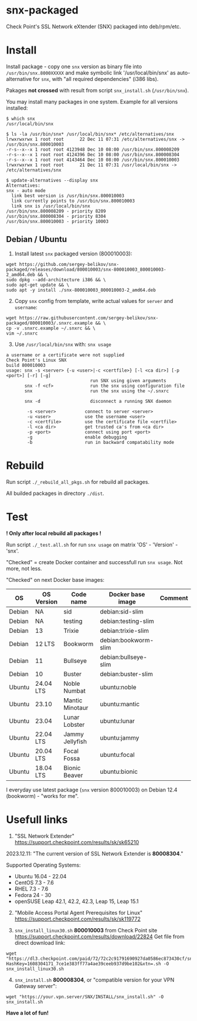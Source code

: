 # snx-packaged

Check Point's SSL Network eXtender (SNX) packaged into deb/rpm/etc.


# Install

Install package - copy one `snx` version as binary file into `/usr/bin/snx.8000XXXXX`
 and make symbolic link '/usr/local/bin/snx' as auto-alternative for `snx`,
 with "all required dependencies" (i386 libs).

Pakages **not crossed** with result from script `snx_install.sh` (`/usr/bin/snx`).

You may install many packages in one system. Example for all versions installed:
```
$ which snx
/usr/local/bin/snx

$ ls -la /usr/bin/snx* /usr/local/bin/snx* /etc/alternatives/snx
lrwxrwxrwx 1 root root      22 Dec 11 07:31 /etc/alternatives/snx -> /usr/bin/snx.800010003
-r-s--x--x 1 root root 4123948 Dec 10 08:00 /usr/bin/snx.800008209
-r-s--x--x 1 root root 4124396 Dec 10 08:00 /usr/bin/snx.800008304
-r-s--x--x 1 root root 4143464 Dec 10 08:00 /usr/bin/snx.800010003
lrwxrwxrwx 1 root root      21 Dec 11 07:31 /usr/local/bin/snx -> /etc/alternatives/snx

$ update-alternatives --display snx
Alternatives:
snx - auto mode
  link best version is /usr/bin/snx.800010003
  link currently points to /usr/bin/snx.800010003
  link snx is /usr/local/bin/snx
/usr/bin/snx.800008209 - priority 8209
/usr/bin/snx.800008304 - priority 8304
/usr/bin/snx.800010003 - priority 10003
```

## Debian / Ubuntu

1. Install latest `snx` packaged version (800010003):
```
wget https://github.com/sergey-belikov/snx-packaged/releases/download/800010003/snx-800010003_800010003-2_amd64.deb && \
sudo dpkg --add-architecture i386 && \
sudo apt-get update && \
sudo apt -y install ./snx-800010003_800010003-2_amd64.deb
```
2. Copy `snx` config from template, write actual values for `server` and `username`:
```
wget https://raw.githubusercontent.com/sergey-belikov/snx-packaged/800010003/.snxrc.example && \
cp -v .snxrc.example ~/.snxrc && \
vim ~/.snxrc
```

3. Use `/usr/local/bin/snx` with:
`snx usage`
```
a username or a certificate were not supplied
Check Point's Linux SNX
build 800010003
usage: snx -s <server> {-u <user>|-c <certfile>} [-l <ca dir>] [-p <port>] [-r] [-g]
                                run SNX using given arguments
       snx -f <cf>              run the snx using configuration file
       snx                      run the snx using the ~/.snxrc

       snx -d                   disconnect a running SNX daemon

        -s <server>           connect to server <server>
        -u <user>             use the username <user>
        -c <certfile>         use the certificate file <certfile>
        -l <ca dir>           get trusted ca's from <ca dir>
        -p <port>             connect using port <port>
        -g                    enable debugging
        -b                    run in backward compatability mode
```

# Rebuild

Run script `./_rebuild_all_pkgs.sh` for rebuild all packages.

All builded packages in directory `./dist`.

# Test

**! Only after local rebuild all packages !**

Run script `./_test.all.sh` for run `snx usage` on matrix 'OS' - 'Version' - 'snx'.

"Checked" = create Docker container and successfull run `snx usage`. Not more, not less.

"Checked" on next Docker base images:

| OS     | OS Version | Code name      | Docker base image | Comment |
| ------ | ---------- | -------------- | ----------------- | ------- |
| Debian | NA | sid | debian:sid-slim |  |
| Debian | NA | testing | debian:testing-slim |  |
| Debian | 13 | Trixie | debian:trixie-slim |  |
| Debian | 12 LTS | Bookworm | debian:bookworm-slim |  |
| Debian | 11 | Bullseye | debian:bullseye-slim |  |
| Debian | 10 | Buster | debian:buster-slim |  |
| Ubuntu | 24.04 LTS | Noble Numbat | ubuntu:noble |  |
| Ubuntu | 23.10 | Mantic Minotaur | ubuntu:mantic |  |
| Ubuntu | 23.04 | Lunar Lobster | ubuntu:lunar |  |
| Ubuntu | 22.04 LTS | Jammy Jellyfish | ubuntu:jammy |  |
| Ubuntu | 20.04 LTS | Focal Fossa | ubuntu:focal |  |
| Ubuntu | 18.04 LTS | Bionic Beaver |  ubuntu:bionic |  |

I everyday use latest package (`snx` version 800010003) on Debian 12.4 (bookworm) - "works for me".

# Usefull links

1. "SSL Network Extender" https://support.checkpoint.com/results/sk/sk65210

2023.12.11: "The current version of SSL Network Extender is **80008304**."

Supported Operating Systems:
- Ubuntu 16.04 - 22.04
- CentOS 7.3 - 7.6
- RHEL 7.3 - 7.6
- Fedora 24 - 30
- openSUSE Leap 42.1, 42.2, 42.3, Leap 15, Leap 15.1

2. "Mobile Access Portal Agent Prerequisites for Linux" https://support.checkpoint.com/results/sk/sk119772

3. `snx_install_linux30.sh` **800010003** from Check Point site https://support.checkpoint.com/results/download/22824
Get file from direct download link:
```
wget "https://dl3.checkpoint.com/paid/72/72c2c91791690927da0586ec873430cf/snx_install_linux30.sh?HashKey=1608304171_7ce1e383ff77a4ae39ceeb937d9be102&xtn=.sh -O snx_install_linux30.sh
```

4. `snx_install.sh` **800008304**, or "compatible version for your VPN Gateway server":
```
wget "https://your.vpn.server/SNX/INSTALL/snx_install.sh" -O snx_install.sh
```

**Have a lot of fun!**
